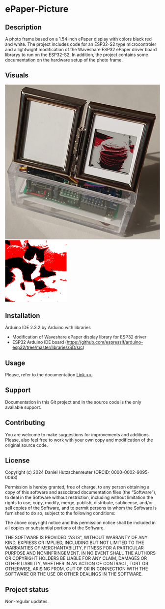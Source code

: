 # ePaper-Picture

## Description
A photo frame based on a 1.54 inch ePaper display with colors black red and white. The project includes code for an ESP32-S2 type microcontroler and a lightwight modification of the Waveshare ESP32 ePaper driver board libraryy to run on the ESP32-S2. In addition, the project contains some documentation on the hardware setup of the photo frame.

## Visuals

![Figure of Setup](img/default.JPG) ![Figure of Setup](img/3.1.gif)

## Installation
Arduino IDE 2.3.2 by Arduino with libraries
- Modification of Waveshare ePaper display library for ESP32 driver
- ESP32 Arduino IDE board (https://github.com/espressif/arduino-esp32/tree/master/libraries/SD/src)

## Usage
Please, refer to the documentation [Link >>](doc/Documentation.md).

## Support
Documentation in this Git project and in the source code is the only available support.

## Contributing
You are welcome to make suggestions for improvements and additions. Please, also feel free to work with your own copy 
and modification of the original source code.

## License
Copyright (c) 2024 Daniel Hutzschenreuter (ORCID: 0000-0002-9095-0063)

Permission is hereby granted, free of charge, to any person obtaining a copy 
of this software and associated documentation files (the “Software”), to deal 
in the Software without restriction, including without limitation the rights to 
use, copy, modify, merge, publish, distribute, sublicense, and/or sell copies of 
the Software, and to permit persons to whom the Software is furnished to do so, 
subject to the following conditions:

The above copyright notice and this permission notice shall be included in all copies 
or substantial portions of the Software.

THE SOFTWARE IS PROVIDED “AS IS”, WITHOUT WARRANTY OF ANY KIND, EXPRESS OR IMPLIED, 
INCLUDING BUT NOT LIMITED TO THE WARRANTIES OF MERCHANTABILITY, FITNESS FOR A 
PARTICULAR PURPOSE AND NONINFRINGEMENT. IN NO EVENT SHALL THE AUTHORS OR COPYRIGHT 
HOLDERS BE LIABLE FOR ANY CLAIM, DAMAGES OR OTHER LIABILITY, WHETHER IN AN ACTION 
OF CONTRACT, TORT OR OTHERWISE, ARISING FROM, OUT OF OR IN CONNECTION WITH THE 
SOFTWARE OR THE USE OR OTHER DEALINGS IN THE SOFTWARE. 

## Project status
Non-regular updates.
